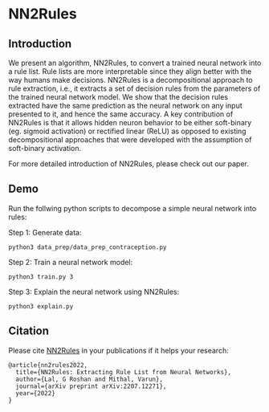 # NN2Rules

## Introduction
We present an algorithm, NN2Rules, to convert a trained neural network into a rule list. Rule lists are more interpretable since they align better with the way humans make decisions. NN2Rules is a decompositional approach to rule extraction, i.e., it extracts a set of decision rules from the parameters of the trained neural network model. We show that the decision rules extracted have the same prediction as the neural network on any input presented to it, and hence the same accuracy. A key contribution of NN2Rules is that it allows hidden neuron behavior to be either soft-binary (eg. sigmoid activation) or rectified linear (ReLU) as opposed to existing decompositional approaches that were developed with the assumption of soft-binary activation. 

For more detailed introduction of NN2Rules, please check out our paper.

## Demo

Run the follwing python scripts to decompose a simple neural network into rules:

Step 1: Generate data:
```
python3 data_prep/data_prep_contraception.py
```
Step 2: Train a neural network model:
```
python3 train.py 3
```
Step 3: Explain the neural network using NN2Rules:
```
python3 explain.py
```

## Citation
Please cite [NN2Rules](https://arxiv.org/abs/2207.12271) in your publications if it helps your research:
```
@article{nn2rules2022,
  title={NN2Rules: Extracting Rule List from Neural Networks},
  author={Lal, G Roshan and Mithal, Varun},
  journal={arXiv preprint arXiv:2207.12271},
  year={2022}
}
```
